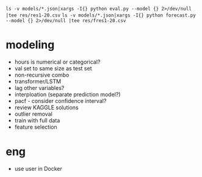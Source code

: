 `ls -v models/*.json|xargs -I{} python eval.py --model {} 2>/dev/null |tee res/res1-20.csv`
`ls -v models/*.json|xargs -I{} python forecast.py --model {} 2>/dev/null |tee res/fres1-20.csv`

# modeling
- hours is numerical or categorical?
- val set to same size as test set
- non-recursive combo
- transformer/LSTM
- lag other variables?
- interploation (separate prediction model?)
- pacf - consider confidence interval?
- review KAGGLE solutions
- outlier removal
- train with full data
- feature selection

# eng
- use user in Docker
